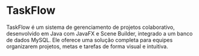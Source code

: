 # TaskFlow
TaskFlow é um sistema de gerenciamento de projetos colaborativo, desenvolvido em Java com JavaFX e Scene Builder, integrado a um banco de dados MySQL. Ele oferece uma solução completa para equipes organizarem projetos, metas e tarefas de forma visual e intuitiva.
